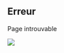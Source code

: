 Erreur
------

Page introuvable

![](https://cdn.welcometothejungle.com/wttj-front/production/assets/not_found-CljMhd7R.webp)